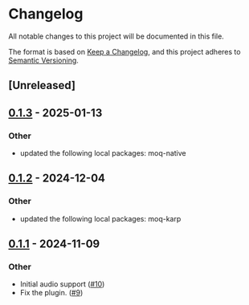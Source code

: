 # Changelog

All notable changes to this project will be documented in this file.

The format is based on [Keep a Changelog](https://keepachangelog.com/en/1.0.0/),
and this project adheres to [Semantic Versioning](https://semver.org/spec/v2.0.0.html).

## [Unreleased]

## [0.1.3](https://github.com/kixelated/moq-rs/compare/moq-gst-v0.1.2...moq-gst-v0.1.3) - 2025-01-13

### Other

- updated the following local packages: moq-native

## [0.1.2](https://github.com/kixelated/moq-rs/compare/moq-gst-v0.1.1...moq-gst-v0.1.2) - 2024-12-04

### Other

- updated the following local packages: moq-karp

## [0.1.1](https://github.com/kixelated/moq-gst/compare/v0.1.0...v0.1.1) - 2024-11-09

### Other

- Initial audio support ([#10](https://github.com/kixelated/moq-gst/pull/10))
- Fix the plugin. ([#9](https://github.com/kixelated/moq-gst/pull/9))
